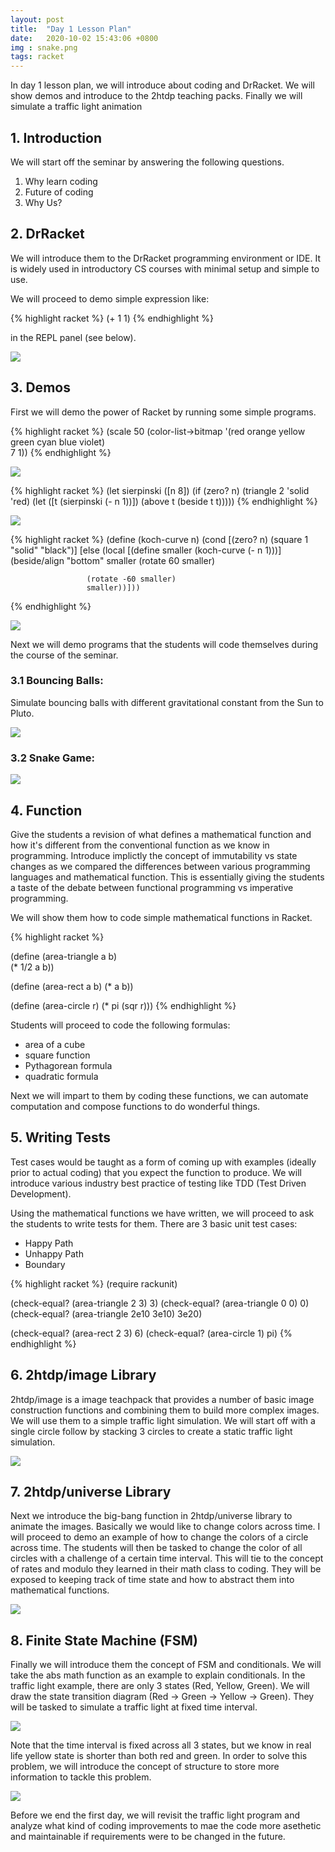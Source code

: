 ```yaml
---
layout: post
title:  "Day 1 Lesson Plan"
date:   2020-10-02 15:43:06 +0800
img : snake.png
tags: racket
---
```


In day 1 lesson plan, we will introduce about coding and DrRacket. We will show demos and introduce to the 2htdp teaching packs. 
Finally we will simulate a traffic light animation

## 1. Introduction
We will start off the seminar by answering the following questions.

1. Why learn coding
2. Future of coding
3. Why Us?

## 2. DrRacket

We will introduce them to the DrRacket programming environment or IDE. It is widely used in introductory CS courses with minimal setup and simple to use.

We will proceed to demo simple expression like:

{% highlight racket %}
(+ 1 1) 
{% endhighlight %}

in the REPL panel (see below).

<img src="/assets/img/drracket.png" />

## 3. Demos

First we will demo the power of Racket by running some simple programs.

{% highlight racket %}
(scale
 50
 (color-list->bitmap
  '(red orange yellow green cyan blue violet)   
  7
  1))
{% endhighlight %}

![](/assets/img/demo1.png)

{% highlight racket %}
(let sierpinski ([n 8])
  (if (zero? n)
      (triangle 2 'solid 'red)
      (let ([t (sierpinski (- n 1))]) 
        (above t (beside t t)))))
{% endhighlight %}

![](/assets/img/demo2.png)

{% highlight racket %}
(define (koch-curve n)
  (cond
    [(zero? n) (square 1 "solid" "black")]
    [else
     (local [(define smaller (koch-curve (- n 1)))]     
       (beside/align "bottom"
                     smaller
                     (rotate 60 smaller)
                     
                     (rotate -60 smaller)
                     smaller))]))
{% endhighlight %}

![](/assets/img/demo3.png)

Next we will demo programs that the students will code themselves during the course of the seminar.

### 3.1 Bouncing Balls:

Simulate bouncing balls with different gravitational constant from the Sun to Pluto.

![](/assets/img/gravity.gif)

### 3.2 Snake Game:
![](/assets/img/snake.gif)

## 4. Function

Give the students a revision of what defines a mathematical function and how it's different from the conventional function as we know in programming. Introduce implictly the concept of immutability vs state changes as we compared the differences between various programming languages and mathematical function. This is essentially giving the students a taste of the debate between functional programming vs imperative programming.

We will show them how to code simple mathematical functions in Racket.

{% highlight racket %}

(define (area-triangle a b)  
  (* 1/2 a b))

(define (area-rect a b)
  (* a b))

(define (area-circle r)
  (* pi (sqr r)))
{% endhighlight %}

Students will proceed to code the following formulas:
- area of a cube
- square function
- Pythagorean formula
- quadratic formula

Next we will impart to them by coding these functions, we can automate computation and compose functions to do wonderful things.

## 5. Writing Tests

Test cases would be taught as a form of coming up with examples (ideally prior to actual coding) that you expect the function to produce. We will introduce various industry best practice of testing like TDD (Test Driven Development). 

Using the mathematical functions we have written, we will proceed to ask the students to write tests for them. There are 3 basic unit test cases:

- Happy Path
- Unhappy Path
- Boundary

{% highlight racket %}
(require rackunit)

(check-equal? (area-triangle 2 3) 3)
(check-equal? (area-triangle 0 0) 0)
(check-equal? (area-triangle 2e10 3e10) 3e20)    

(check-equal? (area-rect 2 3) 6)
(check-equal? (area-circle 1) pi)
{% endhighlight %}

## 6. 2htdp/image Library

2htdp/image is a image teachpack that provides a number of basic image construction functions and combining them to build more complex images. We will use them to a simple traffic light simulation. We will start off with a single circle follow by stacking 3 circles to create a static traffic light simulation.

![](/assets/img/demo6.png)

## 7. 2htdp/universe Library

Next we introduce the big-bang function in 2htdp/universe library to animate the images. Basically we would like to change colors across time. I will proceed to demo an example of how to change the colors of a circle across time. The students will then be tasked to change the color of all circles with a challenge of a certain time interval. This will tie to the concept of rates and modulo they learned in their math class to coding. They will be exposed to keeping track of time state and how to abstract them into mathematical functions.

![](/assets/img/one-traffic.gif)

## 8. Finite State Machine (FSM)

Finally we will introduce them the concept of FSM and conditionals. We will take the abs math function as an example to explain conditionals. In the traffic light example, there are only 3 states (Red, Yellow, Green). We will draw the state transition diagram (Red -> Green -> Yellow -> Green). They will be tasked to simulate a traffic light at fixed time interval.

![](/assets/img/traffic.gif)

Note that the time interval is fixed across all 3 states, but we know in real life yellow state is shorter than both red and green. In order to solve this problem, we will introduce the concept of structure to store more information to tackle this problem.

![](/assets/img/full-traffic.gif)

Before we end the first day, we will revisit the traffic light program and analyze what kind of coding improvements to mae the code more asethetic and maintainable if requirements were to be changed in the future.
